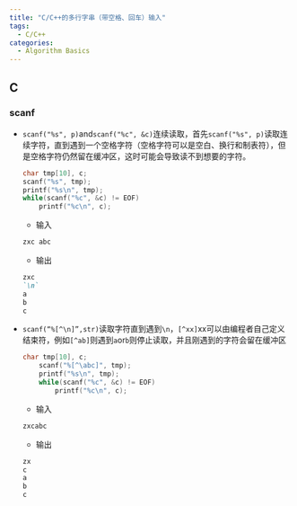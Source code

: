 ```yaml
---
title: "C/C++的多行字串（带空格、回车）输入"
tags:
  - C/C++
categories:
  - Algorithm Basics
---
```

## C
### scanf
- `scanf("%s", p)`and`scanf("%c", &c)`连续读取，首先`scanf("%s", p)`读取连续字符，直到遇到一个空格字符（空格字符可以是空白、换行和制表符），但是空格字符仍然留在缓冲区，这时可能会导致读不到想要的字符。
    ```c
    char tmp[10], c;
	scanf("%s", tmp);
	printf("%s\n", tmp);
	while(scanf("%c", &c) != EOF)
		printf("%c\n", c);
    ```
    - 输入
    ```markdown
    zxc abc
    ```
    - 输出
    ```markdown
    zxc
    `\n`
    a
    b
    c
    ```

- `scanf(“%[^\n]”,str)`读取字符直到遇到`\n`，`[^xx]`xx可以由编程者自己定义结束符，例如`[^ab]`则遇到`a`or`b`则停止读取，并且刚遇到的字符会留在缓冲区
    ```c
    char tmp[10], c;
        scanf("%[^\abc]", tmp);
        printf("%s\n", tmp);
        while(scanf("%c", &c) != EOF)
            printf("%c\n", c);
    ```
    - 输入
    ```markdown
    zxcabc
    ```
    - 输出
    ```markdown
    zx
    c
    a
    b
    c
    ```

